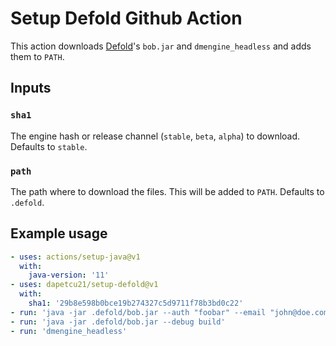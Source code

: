 # Setup Defold Github Action

This action downloads [Defold](https://defold.com)'s `bob.jar` and `dmengine_headless`
and adds them to `PATH`.

## Inputs

### `sha1`

The engine hash or release channel (`stable`, `beta`, `alpha`) to download.
Defaults to `stable`.

### `path`

The path where to download the files. This will be added to `PATH`. Defaults to `.defold`. 

## Example usage

```yml
- uses: actions/setup-java@v1
  with:
    java-version: '11'
- uses: dapetcu21/setup-defold@v1
  with:
    sha1: '29b8e598b0bce19b274327c5d9711f78b3bd0c22'
- run: 'java -jar .defold/bob.jar --auth "foobar" --email "john@doe.com" resolve'
- run: 'java -jar .defold/bob.jar --debug build'
- run: 'dmengine_headless'
```